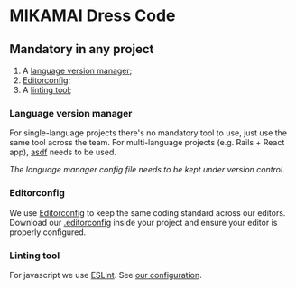 # MIKAMAI Dress Code

## Mandatory in any project

1. A [language version manager](#language-version-manager);
1. [Editorconfig](#editorconfig);
1. A [linting tool](#linting-tool);

### Language version manager

For single-language projects there's no mandatory tool to use, just use the same tool across the team. For multi-language projects (e.g. Rails + React app), [asdf](https://github.com/asdf-vm/asdf) needs to be used.

*The language manager config file needs to be kept under version control.*

### Editorconfig

We use [Editorconfig](http://editorconfig.org) to keep the same coding standard across our editors. Download our [.editorconfig](.editorconfig) inside your project and ensure your editor is properly configured.

### Linting tool

For javascript we use [ESLint](eslint.org). See [our configuration](eslint/).
